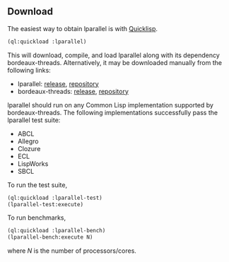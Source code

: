 ## Download

The easiest way to obtain lparallel is with [Quicklisp](http://www.quicklisp.org/beta/).

```lisp
(ql:quickload :lparallel)
```

This will download, compile, and load lparallel along with its dependency bordeaux-threads. Alternatively, it may be downloaded manually from the following links:

-   lparallel: [release](https://github.com/sharplispers/lparallel/tags), [repository](https://github.com/sharplispers/lparallel)
-   bordeaux-threads: [release](https://common-lisp.net/project/bordeaux-threads/releases/), [repository](https://github.com/sionescu/bordeaux-threads)

lparallel should run on any Common Lisp implementation supported by bordeaux-threads. The following implementations successfully pass the lparallel test suite:

-   ABCL
-   Allegro
-   Clozure
-   ECL
-   LispWorks
-   SBCL

To run the test suite,

```lisp
(ql:quickload :lparallel-test)
(lparallel-test:execute)
```

To run benchmarks,

```lisp
(ql:quickload :lparallel-bench)
(lparallel-bench:execute N)
```

where *N*  is the number of processors/cores.

